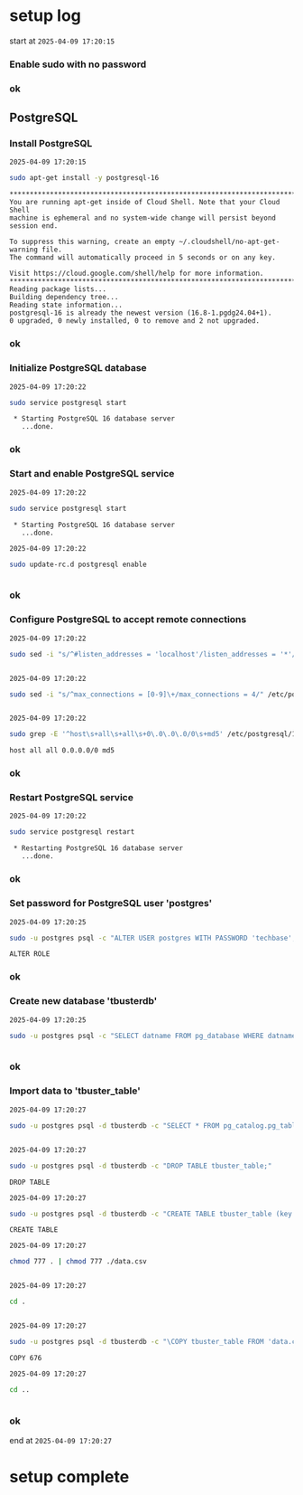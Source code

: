 # setup log

start at `2025-04-09 17:20:15`

### Enable sudo with no password
### ok
## PostgreSQL

### Install PostgreSQL
`2025-04-09 17:20:15`
```bash
sudo apt-get install -y postgresql-16
```
```terminal
********************************************************************************
You are running apt-get inside of Cloud Shell. Note that your Cloud Shell  
machine is ephemeral and no system-wide change will persist beyond session end. 

To suppress this warning, create an empty ~/.cloudshell/no-apt-get-warning file.
The command will automatically proceed in 5 seconds or on any key. 

Visit https://cloud.google.com/shell/help for more information.                 
********************************************************************************
Reading package lists...
Building dependency tree...
Reading state information...
postgresql-16 is already the newest version (16.8-1.pgdg24.04+1).
0 upgraded, 0 newly installed, 0 to remove and 2 not upgraded.
```

### ok
### Initialize PostgreSQL database
`2025-04-09 17:20:22`
```bash
sudo service postgresql start
```
```terminal
 * Starting PostgreSQL 16 database server
   ...done.
```

### ok
### Start and enable PostgreSQL service
`2025-04-09 17:20:22`
```bash
sudo service postgresql start
```
```terminal
 * Starting PostgreSQL 16 database server
   ...done.
```

`2025-04-09 17:20:22`
```bash
sudo update-rc.d postgresql enable
```
```terminal
```

### ok
### Configure PostgreSQL to accept remote connections
`2025-04-09 17:20:22`
```bash
sudo sed -i "s/^#listen_addresses = 'localhost'/listen_addresses = '*'/" /etc/postgresql/16/main/postgresql.conf
```
```terminal
```

`2025-04-09 17:20:22`
```bash
sudo sed -i "s/^max_connections = [0-9]\+/max_connections = 4/" /etc/postgresql/16/main/postgresql.conf
```
```terminal
```

`2025-04-09 17:20:22`
```bash
sudo grep -E '^host\s+all\s+all\s+0\.0\.0\.0/0\s+md5' /etc/postgresql/16/main/pg_hba.conf
```
```terminal
host all all 0.0.0.0/0 md5
```

### ok
### Restart PostgreSQL service
`2025-04-09 17:20:22`
```bash
sudo service postgresql restart
```
```terminal
 * Restarting PostgreSQL 16 database server
   ...done.
```

### ok
### Set password for PostgreSQL user 'postgres'
`2025-04-09 17:20:25`
```bash
sudo -u postgres psql -c "ALTER USER postgres WITH PASSWORD 'techbase';"
```
```terminal
ALTER ROLE
```

### ok
### Create new database 'tbusterdb'
`2025-04-09 17:20:25`
```bash
sudo -u postgres psql -c "SELECT datname FROM pg_database WHERE datname = 'tbusterdb';" | grep -q '0 rows'
```
```terminal
```

### ok
### Import data to 'tbuster_table'
`2025-04-09 17:20:27`
```bash
sudo -u postgres psql -d tbusterdb -c "SELECT * FROM pg_catalog.pg_tables WHERE tablename =  'tbuster_table';" | grep -q '0 row'
```
```terminal
```

`2025-04-09 17:20:27`
```bash
sudo -u postgres psql -d tbusterdb -c "DROP TABLE tbuster_table;"
```
```terminal
DROP TABLE
```

`2025-04-09 17:20:27`
```bash
sudo -u postgres psql -d tbusterdb -c "CREATE TABLE tbuster_table (key TEXT PRIMARY KEY,text001 TEXT,text002 TEXT,text003 TEXT,text004 TEXT,text005 TEXT,text006 TEXT,text007 TEXT,text008 TEXT,text009 TEXT,text010 TEXT,text011 TEXT,text012 TEXT,text013 TEXT,text014 TEXT,text015 TEXT,text016 TEXT,text017 TEXT,text018 TEXT,text019 TEXT,text020 TEXT,text021 TEXT,text022 TEXT,text023 TEXT,text024 TEXT,text025 TEXT,text026 TEXT,text027 TEXT,text028 TEXT,text029 TEXT,text030 TEXT,text031 TEXT,text032 TEXT,text033 TEXT,text034 TEXT,text035 TEXT,text036 TEXT,text037 TEXT,text038 TEXT,text039 TEXT,text040 TEXT,text041 TEXT,text042 TEXT,text043 TEXT,text044 TEXT,text045 TEXT,text046 TEXT,text047 TEXT,text048 TEXT,text049 TEXT,text050 TEXT,text051 TEXT,text052 TEXT,text053 TEXT,text054 TEXT,text055 TEXT,text056 TEXT,text057 TEXT,text058 TEXT,text059 TEXT,text060 TEXT,text061 TEXT,text062 TEXT,text063 TEXT,text064 TEXT,text065 TEXT,text066 TEXT,text067 TEXT,text068 TEXT,text069 TEXT,text070 TEXT,text071 TEXT,text072 TEXT,text073 TEXT,text074 TEXT,text075 TEXT,text076 TEXT,text077 TEXT,text078 TEXT,text079 TEXT,text080 TEXT,text081 TEXT,text082 TEXT,text083 TEXT,text084 TEXT,text085 TEXT,text086 TEXT,text087 TEXT,text088 TEXT,text089 TEXT,text090 TEXT,text091 TEXT,text092 TEXT,text093 TEXT,text094 TEXT,text095 TEXT,text096 TEXT,text097 TEXT,text098 TEXT,text099 TEXT,text100 TEXT);"
```
```terminal
CREATE TABLE
```

`2025-04-09 17:20:27`
```bash
chmod 777 . | chmod 777 ./data.csv
```
```terminal
```

`2025-04-09 17:20:27`
```bash
cd .
```
```terminal
```

`2025-04-09 17:20:27`
```bash
sudo -u postgres psql -d tbusterdb -c "\COPY tbuster_table FROM 'data.csv' DELIMITER ',' CSV;"
```
```terminal
COPY 676
```

`2025-04-09 17:20:27`
```bash
cd ..
```
```terminal
```

### ok
end at `2025-04-09 17:20:27`

# setup complete
